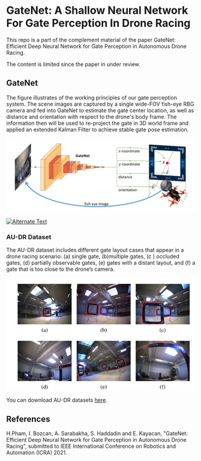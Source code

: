 

# GateNet: A Shallow Neural Network For Gate Perception In Drone Racing
This repo is a part of the complement material of the paper GateNet: Efficient Deep Neural Network for Gate Perception in Autonomous Drone Racing.

The content is limited since the paper in under review.


## GateNet

The figure illustrates  of the working principles of our gate perception system. The scene images are captured by a single wide-FOV fish-eye RBG camera and fed into GateNet to estimate the gate center location, as well as distance and orientation with respect to the drone's body frame. The information then will be used to re-project the gate in 3D world frame and applied an extended Kalman Filter to achieve stable gate pose estimation.

![alt text](https://raw.githubusercontent.com/open-airlab/GateNet/master/visual_abstract.png) 

[![Alternate Text]({https://raw.githubusercontent.com/open-airlab/GateNet/master/visual_abstract.png})]({https://youtu.be/gzOIwb_gJyw} "Link Title")

<!-- ![youtube](https://youtu.be/gzOIwb_gJyw) -->
<!-- [![Alternate Text]({image-url})]({video-url} "Link Title") -->

### AU-DR Dataset
The AU-DR dataset includes different gate layout cases that appear in a drone racing scenario: (a) single gate, (b)multiple gates, (c ) occluded gates, (d) partially observable gates, (e) gates with a distant layout, and (f) a gate that is too close to the drone’s camera.
 
![alt text](https://raw.githubusercontent.com/open-airlab/GateNet/master/samples.png)
 
 You can download AU-DR datasets [here](https://drive.google.com/file/d/1tkLJri7lnPIcUq93XHbT8sByT6V3ynA2/view?usp=sharing).

## References

H.Pham, I. Bozcan, A. Sarabakha, S. Haddadin and E. Kayacan, "GateNet: Efficient Deep Neural Network for Gate Perception in Autonomous Drone Racing", submitted to IEEE International Conference on Robotics and Automation (ICRA) 2021.


